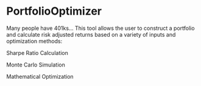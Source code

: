 # PortfolioOptimizer

Many people have 401ks... This tool allows the user to construct a portfolio and calculate risk adjusted returns based on a variety of inputs and optimization methods:

Sharpe Ratio Calculation

Monte Carlo Simulation

Mathematical Optimization
